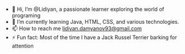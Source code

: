 - 👋 Hi, I’m @Lidiyan, a passionate learner exploring the world of programing
- 🌱 I’m currently learning Java, HTML, CSS, and various technologies.
- 📫 How to reach me lidiyan.damyanov93@gmail.com
- ⚡ Fun fact: Most of the time I have a Jack Russel Terrier barking for attention

<!---
Lidiyan93/Lidiyan93 is a ✨ special ✨ repository because its `README.md` (this file) appears on your GitHub profile.
You can click the Preview link to take a look at your changes.
--->
